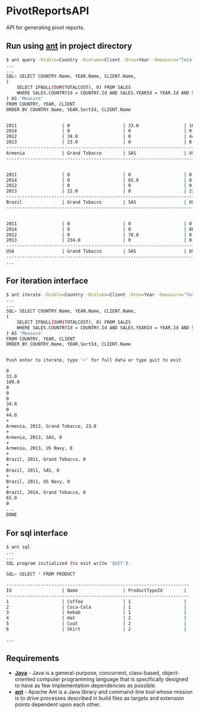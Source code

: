 PivotReportsAPI
======

API for generating pivot reports.

## Run using [ant](http://ant.apache.org/) in project directory

```bash
$ ant query -Dtable=Country -Dcolumn=Client -Drow=Year -Dmeasure="Total Cost"
...
...
SQL> SELECT COUNTRY.Name, YEAR.Name, CLIENT.Name,
(
    SELECT IFNULL(SUM(TOTALCOST), 0) FROM SALES
    WHERE SALES.COUNTRYId = COUNTRY.Id AND SALES.YEARId = YEAR.Id AND SALES.CLIENTId = CLIENT.Id
) AS 'Measure'
FROM COUNTRY, YEAR, CLIENT
ORDER BY COUNTRY.Name, YEAR.SortId, CLIENT.Name


2011                 | 0                    | 33.0                 | 109.0                |
2014                 | 0                    | 0                    | 0                    |
2012                 | 34.0                 | 0                    | 44.0                 |
2013                 | 23.0                 | 0                    | 0                    |
--------------------------------------------------------------------------------------------
Armenia              | Grand Tobacco        | SAS                  | US Navy              |
--------------------------------------------------------------------------------------------


2011                 | 0                    | 0                    | 0                    |
2014                 | 0                    | 65.0                 | 0                    |
2012                 | 0                    | 0                    | 0                    |
2013                 | 22.0                 | 0                    | 233.0                |
--------------------------------------------------------------------------------------------
Brazil               | Grand Tobacco        | SAS                  | US Navy              |
--------------------------------------------------------------------------------------------


2011                 | 0                    | 0                    | 0                    |
2014                 | 0                    | 0                    | 88.0                 |
2012                 | 0                    | 78.0                 | 0                    |
2013                 | 234.0                | 0                    | 0                    |
--------------------------------------------------------------------------------------------
USA                  | Grand Tobacco        | SAS                  | US Navy              |
--------------------------------------------------------------------------------------------
...
```

## For iteration interface

```bash
$ ant iterate -Dtable=Country -Dcolumn=Client -Drow=Year -Dmeasure="Total Cost"
...
...
SQL> SELECT COUNTRY.Name, YEAR.Name, CLIENT.Name,
(
    SELECT IFNULL(SUM(TOTALCOST), 0) FROM SALES
    WHERE SALES.COUNTRYId = COUNTRY.Id AND SALES.YEARId = YEAR.Id AND SALES.CLIENTId = CLIENT.Id
) AS 'Measure'
FROM COUNTRY, YEAR, CLIENT
ORDER BY COUNTRY.Name, YEAR.SortId, CLIENT.Name


Push enter to iterate, type '+' for full data or type quit to exit

0
33.0
109.0
0
0
0
34.0
0
44.0
+
Armenia, 2013, Grand Tobacco, 23.0
+
Armenia, 2013, SAS, 0
+
Armenia, 2013, US Navy, 0
+
Brazil, 2011, Grand Tobacco, 0
+
Brazil, 2011, SAS, 0
+
Brazil, 2011, US Navy, 0
+
Brazil, 2014, Grand Tobacco, 0
65.0
0
...
DONE
```
## For sql interface

```bash
$ ant sql
...
...
SQL program initialized (to exit write 'QUIT').

SQL> SELECT * FROM PRODUCT

---------------------------------------------------------------------
Id                   | Name                 | ProductTypeId        |
---------------------------------------------------------------------
1                    | Coffee               | 1                    |
2                    | Coca-Cola            | 1                    |
3                    | Kebab                | 1                    |
4                    | Hat                  | 2                    |
5                    | Coat                 | 2                    |
6                    | Skirt                | 2                    |

...
```

## Requirements

 - **[Java](http://www.java.com/)** - Java is a general-purpose, concurrent, class-based, object-oriented computer programming language that is specifically designed to have as few implementation dependencies as possible.
 - **[ant](http://ant.apache.org/)** - Apache Ant is a Java library and command-line tool whose mission is to drive processes described in build files as targets and extension points dependent upon each other.
